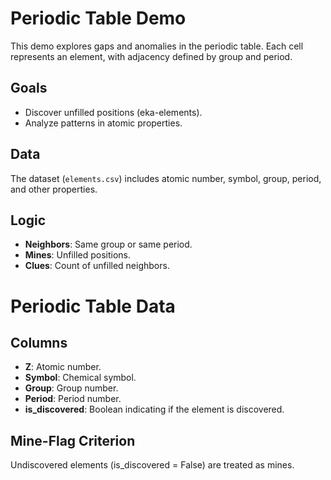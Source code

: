 # Periodic Table Demo

This demo explores gaps and anomalies in the periodic table. Each cell represents an element, with adjacency defined by group and period.

## Goals

- Discover unfilled positions (eka-elements).
- Analyze patterns in atomic properties.

## Data

The dataset (`elements.csv`) includes atomic number, symbol, group, period, and other properties.

## Logic

- **Neighbors**: Same group or same period.
- **Mines**: Unfilled positions.
- **Clues**: Count of unfilled neighbors.

# Periodic Table Data

## Columns

- **Z**: Atomic number.
- **Symbol**: Chemical symbol.
- **Group**: Group number.
- **Period**: Period number.
- **is_discovered**: Boolean indicating if the element is discovered.

## Mine-Flag Criterion

Undiscovered elements (is_discovered = False) are treated as mines.
